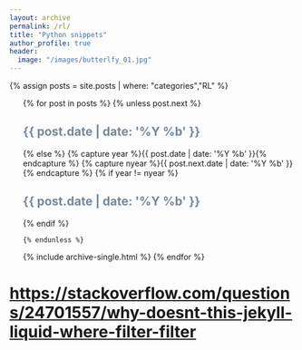 ```yaml
---
layout: archive
permalink: /rl/
title: "Python snippets"
author_profile: true
header:
  image: "/images/butterlfy_01.jpg"
---
```


{% assign posts = site.posts | where: "categories","RL" %}
<ul>
  {% for post in posts %}
    {% unless post.next %}
      <font color="#778899"><h2>{{ post.date | date: '%Y %b' }}</h2></font>
    {% else %}
      {% capture year %}{{ post.date | date: '%Y %b' }}{% endcapture %}
      {% capture nyear %}{{ post.next.date | date: '%Y %b' }}{% endcapture %}
      {% if year != nyear %}
        <font color="#778899"><h2>{{ post.date | date: '%Y %b' }}</h2></font>
      {% endif %}

    {% endunless %}
   {% include archive-single.html %}
  {% endfor %}
</ul>

# https://stackoverflow.com/questions/24701557/why-doesnt-this-jekyll-liquid-where-filter-filter
